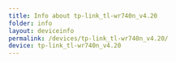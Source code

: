 ```yaml
---
title: Info about tp-link_tl-wr740n_v4.20
folder: info
layout: deviceinfo
permalink: /devices/tp-link_tl-wr740n_v4.20/
device: tp-link_tl-wr740n_v4.20
---
```

